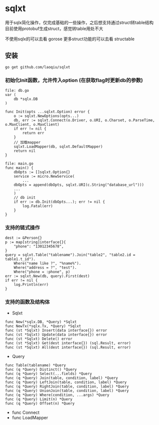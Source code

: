 # sqlxt
用于sqlx简化操作，仅完成基础的一些操作，之后想支持通过struct转table结构
目前使用protobuf生成struct，感觉转table用处不大

不使用sqlx的可以去看 gorose
更多struct功能的可以去看 structable

## 安装
```
go get github.com/laoqiu/sqlxt
```

### 初始化Init函数，允许传入option (在获取flag时更新db的参数)

```
file: db.go
var (
	db *sqlx.DB
)

func Init(opts ...sqlxt.Option) error {
	o := sqlxt.NewOptions(opts...)
	db, err := sqlxt.Connect(o.Driver, o.URI, o.Charset, o.ParseTime, o.MaxClient, o.MaxClient)
	if err != nil {
		return err
	}
	// 加载mapper
	sqlxt.LoadMapper(db, sqlxt.DefaultMapper)
	return nil
}

file: main.go
func main() {
	dbOpts := []sqlxt.Option{}
	service := micro.NewService(
        ...
	dbOpts = append(dbOpts, sqlxt.URI(c.String("database_url")))
	...
	)
	// db init
	if err := db.Init(dbOpts...); err != nil {
		log.Fatal(err)
	}
}
```

### 支持的链式操作
```
dest := &Person{}
p := map[string]interface{}{
    "phone": "13012345678",
}
query = sqlxt.Table("tablename").Join("table2", "table2.id = table1.t_id").
    Where("name like ?", "%name%").
    Where("address = ?", "test").
    Where("phone = :phone", p)
err := sqlxt.New(db, query).First(dest)
if err != nil {
    log.Println(err) 
}
```

### 支持的函数及结构体
* Sqlxt
```
func New(*sqlx.DB, *Query) *Sqlxt
func NewTx(*sqlx.Tx, *Query) *Sqlxt
func (st *Sqlxt) Insert(data interface{}) error
func (st *Sqlxt) Update(data interface{}) error
func (st *Sqlxt) Delete() error
func (st *Sqlxt) Get(dest interface{}) (sql.Result, error)
func (st *Sqlxt) All(dest interface{}) (sql.Result, error)
```
* Query
```
func Table(tablename) *Query
func (q *Query) Distinct() *Query
func (q *Query) Select(...fields) *Query
func (q *Query) Join(table, condition, label) *Query
func (q *Query) LeftJoin(table, condition, label) *Query
func (q *Query) RightJoin(table, condition, label) *Query
func (q *Query) UnionJoin(table, condition, label) *Query
func (q *Query) Where(condition, ...args) *Query
func (q *Query) Limit(n) *Query
func (q *Query) Offset(n) *Query
```
* func Connect
* func LoadMapper

